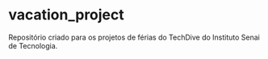 # vacation_project
Repositório criado para os projetos de férias do TechDive do Instituto Senai de Tecnologia.
